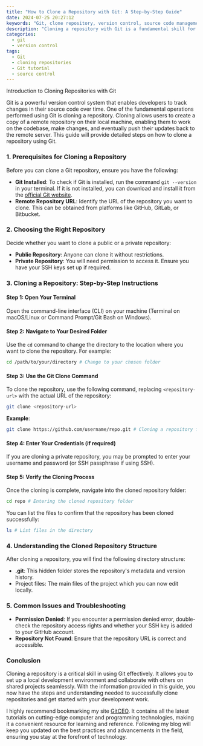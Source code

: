 ```yaml
---
title: "How to Clone a Repository with Git: A Step-by-Step Guide"
date: 2024-07-25 20:27:12
keywords: "Git, clone repository, version control, source code management, Git tutorial"
description: "Cloning a repository with Git is a fundamental skill for developers. This detailed guide walks you through the process, including prerequisites, command explanation, and troubleshooting tips, with an emphasis on best practices, making it ideal for both beginners and experienced users seeking a refresher. Learn how to efficiently manage your Git repositories and collaborate effectively in team environments, enhancing your overall workflow. Get ready to explore the world of Git version control and unlock the full potential of source code management."
categories:
  - git
  - version control
tags:
  - Git
  - cloning repositories
  - Git tutorial
  - source control
---
```


Introduction to Cloning Repositories with Git

Git is a powerful version control system that enables developers to track changes in their source code over time. One of the fundamental operations performed using Git is cloning a repository. Cloning allows users to create a copy of a remote repository on their local machine, enabling them to work on the codebase, make changes, and eventually push their updates back to the remote server. This guide will provide detailed steps on how to clone a repository using Git.

<!-- more -->

### 1. Prerequisites for Cloning a Repository

Before you can clone a Git repository, ensure you have the following:

- **Git Installed**: To check if Git is installed, run the command `git --version` in your terminal. If it is not installed, you can download and install it from the [official Git website](https://git-scm.com/).
- **Remote Repository URL**: Identify the URL of the repository you want to clone. This can be obtained from platforms like GitHub, GitLab, or Bitbucket.

### 2. Choosing the Right Repository

Decide whether you want to clone a public or a private repository:
- **Public Repository**: Anyone can clone it without restrictions.
- **Private Repository**: You will need permission to access it. Ensure you have your SSH keys set up if required.

### 3. Cloning a Repository: Step-by-Step Instructions

#### Step 1: Open Your Terminal

Open the command-line interface (CLI) on your machine (Terminal on macOS/Linux or Command Prompt/Git Bash on Windows).

#### Step 2: Navigate to Your Desired Folder

Use the `cd` command to change the directory to the location where you want to clone the repository. For example:

```bash
cd /path/to/your/directory # Change to your chosen folder
```

#### Step 3: Use the Git Clone Command

To clone the repository, use the following command, replacing `<repository-url>` with the actual URL of the repository:

```bash
git clone <repository-url>
```

**Example**:

```bash
git clone https://github.com/username/repo.git # Cloning a repository from GitHub
```

#### Step 4: Enter Your Credentials (if required)

If you are cloning a private repository, you may be prompted to enter your username and password (or SSH passphrase if using SSH).

#### Step 5: Verify the Cloning Process

Once the cloning is complete, navigate into the cloned repository folder:

```bash
cd repo # Entering the cloned repository folder
```

You can list the files to confirm that the repository has been cloned successfully:

```bash
ls # List files in the directory
```

### 4. Understanding the Cloned Repository Structure

After cloning a repository, you will find the following directory structure:

- **.git**: This hidden folder stores the repository's metadata and version history.
- Project files: The main files of the project which you can now edit locally.

### 5. Common Issues and Troubleshooting

- **Permission Denied**: If you encounter a permission denied error, double-check the repository access rights and whether your SSH key is added to your GitHub account.
- **Repository Not Found**: Ensure that the repository URL is correct and accessible.

### Conclusion

Cloning a repository is a critical skill in using Git effectively. It allows you to set up a local development environment and collaborate with others on shared projects seamlessly. With the information provided in this guide, you now have the steps and understanding needed to successfully clone repositories and get started with your development work. 

I highly recommend bookmarking my site [GitCEO](https://gitceo.com). It contains all the latest tutorials on cutting-edge computer and programming technologies, making it a convenient resource for learning and reference. Following my blog will keep you updated on the best practices and advancements in the field, ensuring you stay at the forefront of technology.